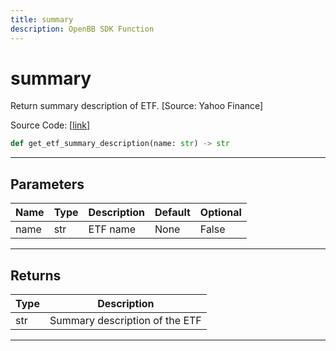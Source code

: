 ```yaml
---
title: summary
description: OpenBB SDK Function
---
```


# summary

Return summary description of ETF. [Source: Yahoo Finance]

Source Code: [[link](https://github.com/OpenBB-finance/OpenBBTerminal/tree/main/openbb_terminal/etf/yfinance_model.py#L44)]

```python
def get_etf_summary_description(name: str) -> str
```
---
## Parameters

| Name | Type | Description | Default | Optional |
| ---- | ---- | ----------- | ------- | -------- |
| name | str | ETF name | None | False |

---
## Returns

| Type | Description |
| ---- | ----------- |
| str | Summary description of the ETF |

---
